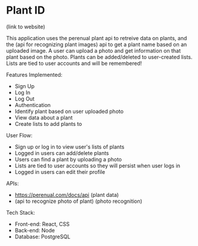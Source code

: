 # Plant ID

(link to website)

This application uses the perenual plant api to retreive data on plants, and the (api for recognizing plant images) api to get a plant name based on an uploaded image. A user can upload a photo and get information on that plant based on the photo. Plants can be added/deleted to user-created lists. Lists are tied to user accounts and will be remembered!

Features Implemented:

- Sign Up
- Log In
- Log Out
- Authentication
- Identify plant based on user uploaded photo
- View data about a plant
- Create lists to add plants to

User Flow:

- Sign up or log in to view user's lists of plants
- Logged in users can add/delete plants
- Users can find a plant by uploading a photo
- Lists are tied to user accounts so they will persist when user logs in
- Logged in users can edit their profile

APIs:

- https://perenual.com/docs/api (plant data)
- (api to recognize photo of plant) (photo recognition)

Tech Stack:

- Front-end: React, CSS
- Back-end: Node
- Database: PostgreSQL
